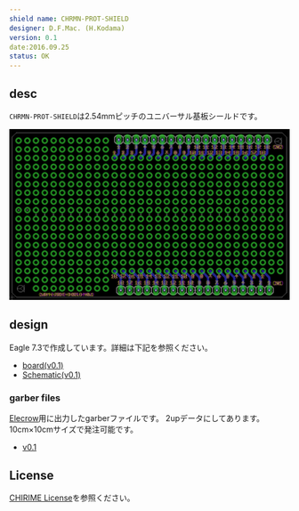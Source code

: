 ```yaml
---
shield name: CHRMN-PROT-SHIELD
designer: D.F.Mac. (H.Kodama)
version: 0.1
date:2016.09.25
status: OK
---
```


## desc

`CHRMN-PROT-SHIELD`は2.54mmピッチのユニバーサル基板シールドです。

![image](board.png)

## design

Eagle 7.3で作成しています。詳細は下記を参照ください。

- [board(v0.1)](./v0.1/CHRMN-PROT-SHIELD.brd)
- [Schematic(v0.1)](./v0.1/CHRMN-PROT-SHIELD.sch)

### garber files

[Elecrow](https://www.elecrow.com/)用に出力したgarberファイルです。
2upデータにしてあります。10cm×10cmサイズで発注可能です。

- [v0.1](./v0.1/forELECROW)

## License

[CHIRIME License](https://chirimen.org/license/)を参照ください。





